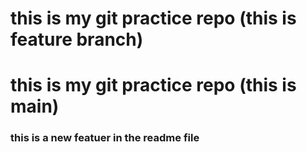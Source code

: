 
# this is my git practice repo (this is feature branch)
# this is my git practice repo (this is main)
### this is a new featuer in the readme file 